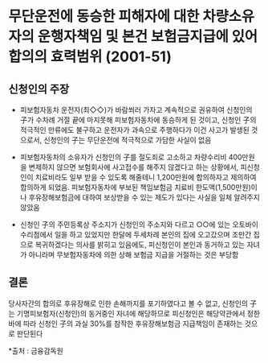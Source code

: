# 무단운전에 동승한 피해자에 대한 차량소유자의 운행자책임 및 본건 보험금지급에 있어 합의의 효력범위 (2001-51)

## 신청인의 주장
- 피보험자동차 운전자(최◇◇)가 바람쐬러 가자고 계속적으로 권유하여 신청인의 子가 수차례 거절 끝에 마지못해 피보험자동차에 동승하게 된 것이고, 신청인 子의 적극적인 만류에도 불구하고 운전자가 과속으로 주행하다가 이건 사고가 발생된 것으로서, 신청인의 子는 무단운전에 적극적으로 가담한 사실이 없음

- 피보험자동차의 소유자가 신청인의 子를 절도죄로 고소하고 차량수리비 400만원을 변제하지 않으면 보험회사에 사고접수를 해주지 않겠다고 하는 상황에서, 피신청인이 치료비라도 일부 받을 수 있도록 해줄테니 1,200만원에 합의하자고 제의하여 합의하게 되었음. 피보험자동차에 부보된 책임보험금 치료비 한도액(1,500만원)이나 후유장해보험금에 대하여 보상받을 수 있는 제도가 있다는 사실을 일체 알려주지 않았음

- 신청인 子의 주민등록상 주소지가 신청인의 주소지와 다르고 ○○에 있는 오토바이 수리점에서 일을 하고 있었지만 한달에 두세차례 본인의 집에 오고갔으며 조만간 집으로 복귀하겠다는 의사를 밝히고 있음에도, 피신청인이 본인과 동거하고 있는 자녀가 아니라며 무보험자동차에 의한 상해 보험금 지급을 거절하는 것은 부당함

## 결론
당사자간의 합의로 후유장해로 인한 손해까지를 포기하였다고 볼 수 없고, 신청인의 子는 기명피보험자(신청인)의 동거중인 자녀에 해당하므로 피신청인은 해당약관에서 정한 바에 따라 신청인 子의 과실 30%를 참작한 후유장해보험금 지급책임이 존재하는 것으로 판단된다

*출처 : 금융감독원